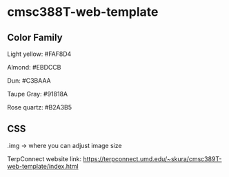 # cmsc388T-web-template

## Color Family
Light yellow: #FAF8D4

Almond: #EBDCCB

Dun: #C3BAAA

Taupe Gray: #91818A

Rose quartz: #B2A3B5

## CSS
.img -> where you can adjust image size

TerpConnect website link: https://terpconnect.umd.edu/~skura/cmsc389T-web-template/index.html
